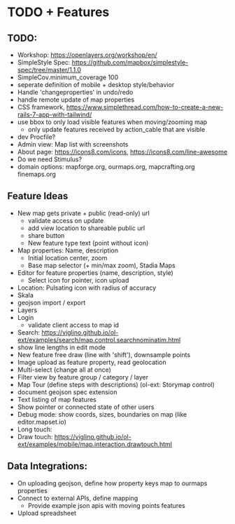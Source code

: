 # TODO + Features

## TODO:

* Workshop: https://openlayers.org/workshop/en/
* SimpleStyle Spec: https://github.com/mapbox/simplestyle-spec/tree/master/1.1.0
* SimpleCov.minimum_coverage 100
* seperate definition of mobile + desktop style/behavior
* Handle 'changeproperties' in undo/redo
* handle remote update of map properties
* CSS framework, https://www.simplethread.com/how-to-create-a-new-rails-7-app-with-tailwind/
* use bbox to only load visible features when moving/zooming map
  * only update features received by action_cable that are visible
* dev Procfile?
* Admin view: Map list with screenshots
* About page: https://icons8.com/icons, https://icons8.com/line-awesome
* Do we need Stimulus?
* domain options: mapforge.org, ourmaps.org, mapcrafting.org finemaps.org


## Feature Ideas

* New map gets private + public (read-only) url
  * validate access on update
  * add view location to shareable public url
  * share button
  * New feature type text (point without icon)
* Map properties: Name, description
  * Initial location center, zoom
  * Base map selector (+ min/max zoom), Stadia Maps
* Editor for feature properties (name, description, style)
  * Select icon for pointer, icon upload
* Location: Pulsating icon with radius of accuracy
* Skala
* geojson import / export
* Layers
* Login
   * validate client access to map id
* Search: https://viglino.github.io/ol-ext/examples/search/map.control.searchnominatim.html
* show line lengths in edit mode
* New feature free draw (line with 'shift'), downsample points
* Image upload as feature property, read geolocation
* Multi-select (change all at once)
* Filter view by feature group / category / layer
* Map Tour (define steps with descriptions) (ol-ext: Storymap control)
* document geojson spec extension
* Text listing of map features
* Show pointer or connected state of other users
* Debug mode: show coords, sizes, boundaries on map (like editor.mapset.io)
* Long touch:
* Draw touch: https://viglino.github.io/ol-ext/examples/mobile/map.interaction.drawtouch.html


## Data Integrations:

* On uploading geojson, define how property keys map to ourmaps properties
* Connect to external APIs, define mapping
  * Provide example json apis with moving points features
* Upload spreadsheet
